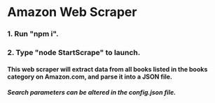 # Amazon Web Scraper

### 1. Run "npm i".
### 2. Type "node StartScrape" to launch.

#### This web scraper will extract data from all books listed in the books category on Amazon.com, and parse it into a JSON file.

##### Search parameters can be altered in the config.json file.
